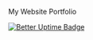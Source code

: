 My Website Portfolio

[![Better Uptime Badge](https://betteruptime.com/status-badges/v1/monitor/6ro1.svg)](https://betteruptime.com/?utm_source=status_badge)
